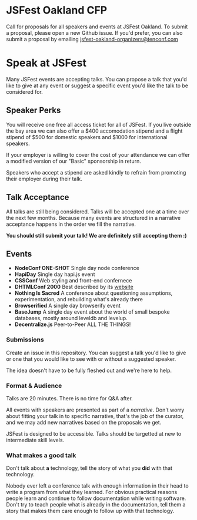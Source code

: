 # JSFest Oakland CFP

Call for proposals for all speakers and events at JSFest Oakland. To submit a proposal, please open a new Github issue. If you'd prefer, you can also submit a proposal by emailing [jsfest-oakland-organizers@tenconf.com](mailto:jsfest-oakland-organizers@tenconf.com)

# Speak at JSFest

Many JSFest events are accepting talks. You can propose a talk that you'd like to give at any event or suggest a specific event you'd like the talk to be considered for.

## Speaker Perks

You will receive one free all access ticket for all of JSFest. If you live outside the bay area we can also offer a $400 accomodation stipend and a flight stipend of $500 for domestic speakers and $1000 for international speakers.

If your employer is willing to cover the cost of your attendance we can offer a modified version of our "Basic" sponsorship in return. 

Speakers who accept a stipend are asked kindly to refrain from promoting their employer during their talk.

## Talk Acceptance

All talks are still being considered. Talks will be accepted one at a time over the next few months. Because many events are structured in a narrative acceptance happens in the order we fill the narrative.

**You should still submit your talk! We are definitely still accepting them :)**

## Events

* **NodeConf ONE-SHOT** Single day node conference
* **HapiDay** Single day hapi.js event
* **CSSConf** Web styling and front-end confernece
* **DHTMLConf 2000** Best described by its [website](http://dthmlconf.com)
* **Nothing Is Sacred** A conference about questioning assumptions, experimentation, and rebuilding what's already there
* **Browserified** A single day browserify event
* **BaseJump** A single day event about the world of small bespoke databases, mostly around leveldb and levelup.
* **Decentralize.js** Peer-to-Peer ALL THE THINGS!

### Submissions

Create an issue in this repository. You can suggest a talk you'd like to give or one that you would like to see with or without a suggested speaker.

The idea doesn't have to be fully fleshed out and we're here to help.

### Format & Audience

Talks are 20 minutes. There is no time for Q&A after.

All events with speakers are presented as part of a *narrative*. Don't worry about fitting your talk in to specific narrative, that's the job of the curator, and we may add new narratives based on the proposals we get.

JSFest is designed to be accessible. Talks should be targetted at new to intermediate skill levels.

### What makes a good talk

Don't talk about **a** technology, tell the story of what you **did** with that technology.

Nobody ever left a conference talk with enough information in their head to write a program from what they learned. For obvious practical reasons people learn and continue to follow documentation while writing software. Don't try to teach people what is already in the documentation, tell them a story that makes them care enough to follow up with that technology.
